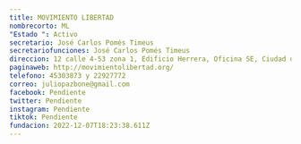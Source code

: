 ```yaml
---
title: MOVIMIENTO LIBERTAD
nombrecorto: ML
"Estado ": Activo
secretario: José Carlos Pomés Timeus
secretariofunciones: José Carlos Pomés Timeus
direccion: 12 calle 4-53 zona 1, Edificio Herrera, Oficina SE, Ciudad de Guatemala
paginaweb: http://movimientolibertad.org/
telefono: 45303873 y 22927772
correo: juliopazbone@gmail.com
facebook: Pendiente
twitter: Pendiente
instagram: Pendiente
tiktok: Pendiente
fundacion: 2022-12-07T18:23:38.611Z
---
```

